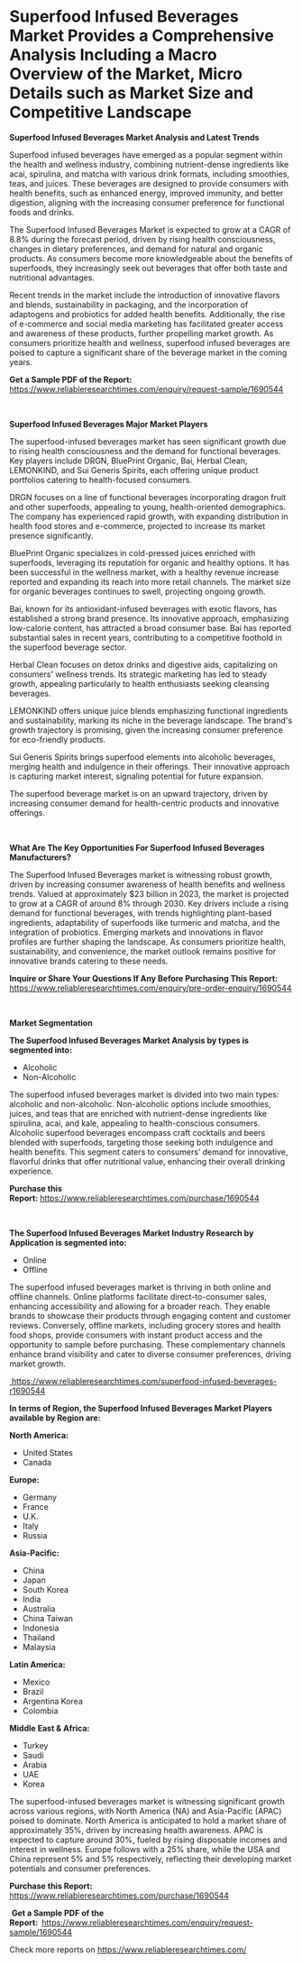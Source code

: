 <p><h1>Superfood Infused Beverages Market Provides a Comprehensive Analysis Including a Macro Overview of the Market, Micro Details such as Market Size and Competitive Landscape</h1></p><p><strong>Superfood Infused Beverages Market Analysis and Latest Trends</strong></p>
<p><p>Superfood infused beverages have emerged as a popular segment within the health and wellness industry, combining nutrient-dense ingredients like acai, spirulina, and matcha with various drink formats, including smoothies, teas, and juices. These beverages are designed to provide consumers with health benefits, such as enhanced energy, improved immunity, and better digestion, aligning with the increasing consumer preference for functional foods and drinks.</p><p>The Superfood Infused Beverages Market is expected to grow at a CAGR of 8.8% during the forecast period, driven by rising health consciousness, changes in dietary preferences, and demand for natural and organic products. As consumers become more knowledgeable about the benefits of superfoods, they increasingly seek out beverages that offer both taste and nutritional advantages.</p><p>Recent trends in the market include the introduction of innovative flavors and blends, sustainability in packaging, and the incorporation of adaptogens and probiotics for added health benefits. Additionally, the rise of e-commerce and social media marketing has facilitated greater access and awareness of these products, further propelling market growth. As consumers prioritize health and wellness, superfood infused beverages are poised to capture a significant share of the beverage market in the coming years.</p></p>
<p><strong>Get a Sample PDF of the Report:&nbsp;</strong> <a href="https://www.reliableresearchtimes.com/enquiry/request-sample/1690544?utm_campaign=2779&utm_medium=2&utm_source=Github&utm_content=ia&utm_term=26032025&utm_id=superfood-infused-beverages">https://www.reliableresearchtimes.com/enquiry/request-sample/1690544</a></p>
<p>&nbsp;</p>
<p><strong>Superfood Infused Beverages Major Market Players</strong></p>
<p><p>The superfood-infused beverages market has seen significant growth due to rising health consciousness and the demand for functional beverages. Key players include DRGN, BluePrint Organic, Bai, Herbal Clean, LEMONKIND, and Sui Generis Spirits, each offering unique product portfolios catering to health-focused consumers.</p><p>DRGN focuses on a line of functional beverages incorporating dragon fruit and other superfoods, appealing to young, health-oriented demographics. The company has experienced rapid growth, with expanding distribution in health food stores and e-commerce, projected to increase its market presence significantly.</p><p>BluePrint Organic specializes in cold-pressed juices enriched with superfoods, leveraging its reputation for organic and healthy options. It has been successful in the wellness market, with a healthy revenue increase reported and expanding its reach into more retail channels. The market size for organic beverages continues to swell, projecting ongoing growth.</p><p>Bai, known for its antioxidant-infused beverages with exotic flavors, has established a strong brand presence. Its innovative approach, emphasizing low-calorie content, has attracted a broad consumer base. Bai has reported substantial sales in recent years, contributing to a competitive foothold in the superfood beverage sector.</p><p>Herbal Clean focuses on detox drinks and digestive aids, capitalizing on consumers' wellness trends. Its strategic marketing has led to steady growth, appealing particularly to health enthusiasts seeking cleansing beverages.</p><p>LEMONKIND offers unique juice blends emphasizing functional ingredients and sustainability, marking its niche in the beverage landscape. The brand's growth trajectory is promising, given the increasing consumer preference for eco-friendly products.</p><p>Sui Generis Spirits brings superfood elements into alcoholic beverages, merging health and indulgence in their offerings. Their innovative approach is capturing market interest, signaling potential for future expansion.</p><p>The superfood beverage market is on an upward trajectory, driven by increasing consumer demand for health-centric products and innovative offerings.</p></p>
<p>&nbsp;</p>
<p><strong>What Are The Key Opportunities For Superfood Infused Beverages Manufacturers?</strong></p>
<p><p>The Superfood Infused Beverages market is witnessing robust growth, driven by increasing consumer awareness of health benefits and wellness trends. Valued at approximately $23 billion in 2023, the market is projected to grow at a CAGR of around 8% through 2030. Key drivers include a rising demand for functional beverages, with trends highlighting plant-based ingredients, adaptability of superfoods like turmeric and matcha, and the integration of probiotics. Emerging markets and innovations in flavor profiles are further shaping the landscape. As consumers prioritize health, sustainability, and convenience, the market outlook remains positive for innovative brands catering to these needs.</p></p>
<p><strong>Inquire or Share Your Questions If Any Before Purchasing This Report:</strong> <a href="https://www.reliableresearchtimes.com/enquiry/pre-order-enquiry/1690544?utm_campaign=2779&utm_medium=2&utm_source=Github&utm_content=ia&utm_term=26032025&utm_id=superfood-infused-beverages">https://www.reliableresearchtimes.com/enquiry/pre-order-enquiry/1690544</a></p>
<p>&nbsp;</p>
<p><strong>Market Segmentation</strong></p>
<p><strong>The Superfood Infused Beverages Market Analysis by types is segmented into:</strong></p>
<p><ul><li>Alcoholic</li><li>Non-Alcoholic</li></ul></p>
<p><p>The superfood infused beverages market is divided into two main types: alcoholic and non-alcoholic. Non-alcoholic options include smoothies, juices, and teas that are enriched with nutrient-dense ingredients like spirulina, acai, and kale, appealing to health-conscious consumers. Alcoholic superfood beverages encompass craft cocktails and beers blended with superfoods, targeting those seeking both indulgence and health benefits. This segment caters to consumers’ demand for innovative, flavorful drinks that offer nutritional value, enhancing their overall drinking experience.</p></p>
<p><strong>Purchase this Report:&nbsp;</strong><a href="https://www.reliableresearchtimes.com/purchase/1690544?utm_campaign=2779&utm_medium=2&utm_source=Github&utm_content=ia&utm_term=26032025&utm_id=superfood-infused-beverages">https://www.reliableresearchtimes.com/purchase/1690544</a></p>
<p>&nbsp;</p>
<p><strong>The Superfood Infused Beverages Market Industry Research by Application is segmented into:</strong></p>
<p><ul><li>Online</li><li>Offline</li></ul></p>
<p><p>The superfood infused beverages market is thriving in both online and offline channels. Online platforms facilitate direct-to-consumer sales, enhancing accessibility and allowing for a broader reach. They enable brands to showcase their products through engaging content and customer reviews. Conversely, offline markets, including grocery stores and health food shops, provide consumers with instant product access and the opportunity to sample before purchasing. These complementary channels enhance brand visibility and cater to diverse consumer preferences, driving market growth.</p></p>
<p><a href="https://www.reliableresearchtimes.com/superfood-infused-beverages-r1690544?utm_campaign=2779&utm_medium=2&utm_source=Github&utm_content=ia&utm_term=26032025&utm_id=superfood-infused-beverages">&nbsp;https://www.reliableresearchtimes.com/superfood-infused-beverages-r1690544</a></p>
<p><strong>In terms of Region, the Superfood Infused Beverages Market Players available by Region are:</strong></p>
<p>
    <p> <strong> North America: </strong>
        <ul>
            <li>United States</li>
            <li>Canada</li>
        </ul>
        </p> 
    <p> <strong> Europe: </strong>
        <ul>
            <li>Germany</li>
            <li>France</li>
            <li>U.K.</li>
            <li>Italy</li>
            <li>Russia</li>
        </ul>
        </p> 
    <p> <strong> Asia-Pacific: </strong>
        <ul>
            <li>China</li>
            <li>Japan</li>
            <li>South Korea</li>
            <li>India</li>
            <li>Australia</li>
            <li>China Taiwan</li>
            <li>Indonesia</li>
            <li>Thailand</li>
            <li>Malaysia</li>
        </ul>
        </p> 
    <p> <strong> Latin America: </strong>
        <ul>
            <li>Mexico</li>
            <li>Brazil</li>
            <li>Argentina Korea</li>
            <li>Colombia</li>
        </ul>
        </p> 
    <p> <strong> Middle East & Africa: </strong>
        <ul>
            <li>Turkey</li>
            <li>Saudi</li>
            <li>Arabia</li>
            <li>UAE</li>
            <li>Korea</li>
        </ul>
    </p>
    </p>
<p><p>The superfood-infused beverages market is witnessing significant growth across various regions, with North America (NA) and Asia-Pacific (APAC) poised to dominate. North America is anticipated to hold a market share of approximately 35%, driven by increasing health awareness. APAC is expected to capture around 30%, fueled by rising disposable incomes and interest in wellness. Europe follows with a 25% share, while the USA and China represent 5% and 5% respectively, reflecting their developing market potentials and consumer preferences.</p></p>
<p><strong>Purchase this Report: </strong><a href="https://www.reliableresearchtimes.com/purchase/1690544?utm_campaign=2779&utm_medium=2&utm_source=Github&utm_content=ia&utm_term=26032025&utm_id=superfood-infused-beverages">https://www.reliableresearchtimes.com/purchase/1690544</a></p>
<p>&nbsp;<strong>Get a Sample PDF of the Report:&nbsp;&nbsp;</strong><a href="https://www.reliableresearchtimes.com/enquiry/request-sample/1690544?utm_campaign=2779&utm_medium=2&utm_source=Github&utm_content=ia&utm_term=26032025&utm_id=superfood-infused-beverages">https://www.reliableresearchtimes.com/enquiry/request-sample/1690544</a></p>
<p><strong></strong></p>
<p>Check more reports on <a href="https://www.reliableresearchtimes.com/?utm_campaign=2779&utm_medium=2&utm_source=Github&utm_content=ia&utm_term=26032025&utm_id=superfood-infused-beverages">https://www.reliableresearchtimes.com/</a></p>